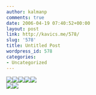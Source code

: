 ```yaml
---
author: kalmanp
comments: true
date: 2006-04-19 07:40:52+00:00
layout: post
link: http://kavics.me/578/
slug: '578'
title: Untitled Post
wordpress_id: 578
categories:
- Uncategorized
---
```


![](http://kavics.freeblog.hu/Files/!!t06_1.jpg)![](http://kavics.freeblog.hu/Files/!!t06_2.jpg)![](http://kavics.freeblog.hu/Files/!!t06_3.jpg)![](http://kavics.freeblog.hu/Files/!!t06_4.jpg)![](http://kavics.freeblog.hu/Files/!!t06_5.jpg)  
![](http://kavics.freeblog.hu/Files/!!t06_6.jpg)![](http://kavics.freeblog.hu/Files/!!t06_7.jpg)
